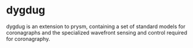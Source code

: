 # dygdug

dygdug is an extension to prysm, containing a set of standard models for coronagraphs and the specialized wavefront sensing and control required for coronagraphy.
